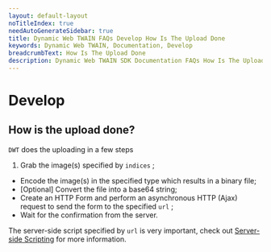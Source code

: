 ```yaml
---
layout: default-layout
noTitleIndex: true
needAutoGenerateSidebar: true
title: Dynamic Web TWAIN FAQs Develop How Is The Upload Done
keywords: Dynamic Web TWAIN, Documentation, Develop
breadcrumbText: How Is The Upload Done
description: Dynamic Web TWAIN SDK Documentation FAQs How Is The Upload Done
---
```


# Develop

## How is the upload done?

 `DWT` does the uploading in a few steps

1. Grab the image(s) specified by `indices` ; 
* Encode the image(s) in the specified type which results in a binary file; 
* [Optional] Convert the file into a base64 string; 
* Create an HTTP Form and perform an asynchronous HTTP (Ajax) request to send the form to the specified `url` ; 
* Wait for the confirmation from the server.

The server-side script specified by `url` is very important, check out [Server-side Scripting]({{site.indepth}}development/Server-script.html) for more information.